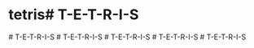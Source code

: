 # tetris#   T - E - T - R - I - S  
 #   T - E - T - R - I - S  
 #   T - E - T - R - I - S  
 #   T - E - T - R - I - S  
 #   T - E - T - R - I - S  
 #   T - E - T - R - I - S  
 